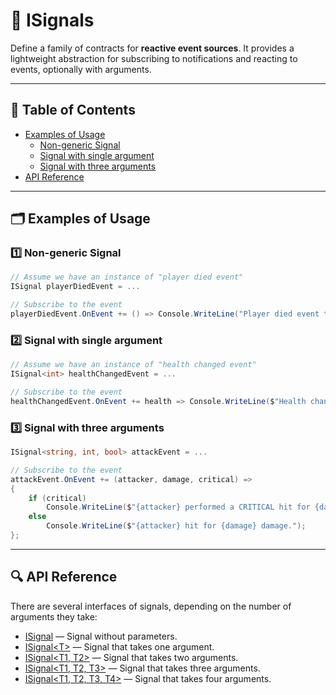 # 🧩 ISignals

Define a family of contracts for **reactive event sources**. It provides a lightweight abstraction for subscribing to
notifications and reacting to events, optionally with arguments.

---

## 📑 Table of Contents

- [Examples of Usage](#-examples-of-usage)
    - [Non-generic Signal](#ex-1)
    - [Signal with single argument](#ex-2)
    - [Signal with three arguments](#ex-2)
- [API Reference](#-api-reference)

---

## 🗂 Examples of Usage

### 1️⃣ Non-generic Signal <div id="ex-1"></div>

```csharp
// Assume we have an instance of "player died event"
ISignal playerDiedEvent = ...

// Subscribe to the event
playerDiedEvent.OnEvent += () => Console.WriteLine("Player died event triggered.");
```

### 2️⃣ Signal with single argument <div id="ex-2"></div>

```csharp
// Assume we have an instance of "health changed event"
ISignal<int> healthChangedEvent = ...

// Subscribe to the event
healthChangedEvent.OnEvent += health => Console.WriteLine($"Health changed to: {health}");
```

### 3️⃣ Signal with three arguments <div id="ex-3"></div>

```csharp
ISignal<string, int, bool> attackEvent = ...

// Subscribe to the event
attackEvent.OnEvent += (attacker, damage, critical) =>
{
    if (critical)
        Console.WriteLine($"{attacker} performed a CRITICAL hit for {damage} damage!");
    else
        Console.WriteLine($"{attacker} hit for {damage} damage.");
};
```

---

## 🔍 API Reference

There are several interfaces of signals, depending on the number of arguments they take:

- [ISignal](ISignal.md) — Signal without parameters.
- [ISignal&lt;T&gt;](ISignal%601.md) — Signal that takes one argument.
- [ISignal&lt;T1, T2&gt;](ISignal%602.md) — Signal that takes two arguments.
- [ISignal&lt;T1, T2, T3&gt;](ISignal%603.md) — Signal that takes three arguments.
- [ISignal&lt;T1, T2, T3, T4&gt;](ISignal%604.md) — Signal that takes four arguments.